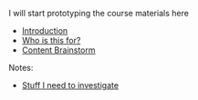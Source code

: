 I will start prototyping the course materials here

* [Introduction](introduction.md)
* [Who is this for?](who-is-this-for.md)
* [Content Brainstorm](content-brainstorm.md)

Notes:
* [Stuff I need to investigate](notes/stuff-i-need-to-investigate.md)
